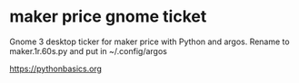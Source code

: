 # maker price gnome ticket 

Gnome 3 desktop ticker for maker price with Python and argos. Rename to maker.1r.60s.py and put in ~/.config/argos

https://pythonbasics.org
